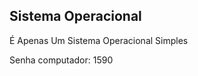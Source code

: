 <DOCTYPE html>
  <html lang="pt-br">
<body>
<h2 style="fony-weight: bold;">Sistema Operacional</h2>
<p>É Apenas Um Sistema Operacional Simples</p>
<p>Senha computador: 1590</p>
</body>
</html>
